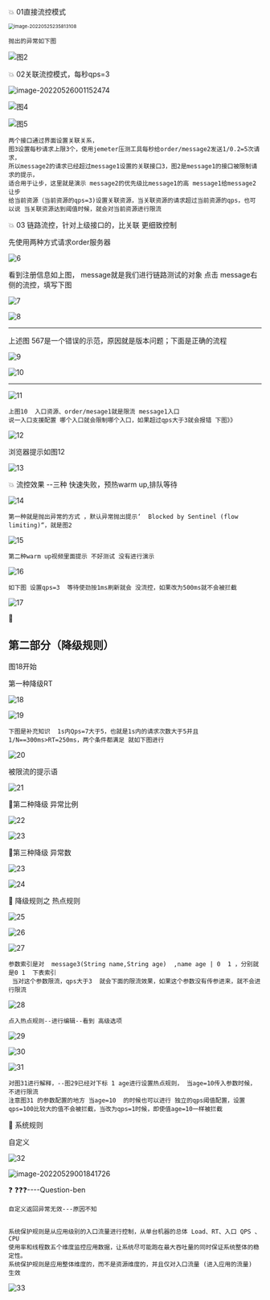  :boom: 01直接流控模式

<img src="D:/音乐图片/typora图片/image-20220525235813108.png" alt="image-20220525235813108" style="zoom:67%;" />

```
抛出的异常如下图
```

![图2](D:/音乐图片/typora图片/image-20220526124230014.png)



 :boom: 02关联流控模式，每秒qps=3

<img src="D:/音乐图片/typora图片/image-20220526001152474.png" alt="image-20220526001152474"  />

![图4](D:/音乐图片/typora图片/image-20220525235837196.png)

![图5](D:/音乐图片/typora图片/image-20220525235903007.png)



```
两个接口通过界面设置关联关系， 
图3设置每秒请求上限3个，使用jemeter压测工具每秒给order/message2发送1/0.2=5次请求，
所以message2的请求已经超过message1设置的关联接口3，图2是message1的接口被限制请求的提示，
适合用于让步，这里就是演示 message2的优先级比message1的高 message1给message2让步
给当前资源（当前资源的qps=3)设置关联资源，当关联资源的请求超过当前资源的qps，也可以说 当关联资源达到阈值时候，就会对当前资源进行限流
```



 :boom: 03 链路流控，针对上级接口的，比关联 更细致控制

先使用两种方式请求order服务器

![6](D:/音乐图片/typora图片/image-20220526001457811.png)



看到注册信息如上图， message就是我们进行链路测试的对象 点击 message右侧的流控，填写下图



![7](D:/音乐图片/typora图片/image-20220526001734533.png)

![8](D:/音乐图片/typora图片/image-20220526002401133.png)

---------------------------------

上述图 567是一个错误的示范，原因就是版本问题；下面是正确的流程

![9](D:/音乐图片/typora图片/image-20220526003125202.png)



![10](D:/音乐图片/typora图片/image-20220526003150272.png)

---

![11](D:/音乐图片/typora图片/image-20220526003652057.png)

```
上图10  入口资源、order/mesage1就是限流 message1入口
说一入口支援配置 哪个入口就会限制哪个入口，如果超过qps大于3就会报错 下图》》
```



![12](D:/音乐图片/typora图片/image-20220526004041959.png)

浏览器提示如图12

![13](D:/音乐图片/typora图片/image-20220526004112139.png)

:boom:  流控效果 --三种 快速失败，预热warm up,排队等待

![14](D:/音乐图片/typora图片/image-20220526123005169.png)

```
第一种就是抛出异常的方式 ，默认异常抛出提示‘  Blocked by Sentinel (flow limiting)“，就是图2
```

![15](D:/音乐图片/typora图片/image-20220526124619962.png)

```
第二种warm up视频里面提示 不好测试 没有进行演示
```

![16](D:/音乐图片/typora图片/image-20220526124757883.png)

```
如下图 设置qps=3  等待使劲按1ms刷新就会 没流控，如果改为500ms就不会被拦截
```

![17](D:/音乐图片/typora图片/image-20220526125510500.png)

:flags:

## 第二部分（降级规则）

图18开始

第一种降级RT

![18](D:/音乐图片/typora图片/image-20220526224237698.png)

![19](D:/音乐图片/typora图片/image-20220526224923382.png)

```
下图是补充知识  1s内Qps=7大于5，也就是1s内的请求次数大于5并且  1/N==300ms>RT=250ms，两个条件都满足 就如下图进行
```

![20](D:/音乐图片/typora图片/image-20220526225347227.png)

被限流的提示语

![21](D:/音乐图片/typora图片/image-20220526232045980.png)

:flags:第二种降级 异常比例

![22](D:/音乐图片/typora图片/image-20220526233106512.png)

![23](D:/音乐图片/typora图片/image-20220526233055465.png)



:flags:第三种降级 异常数

![23](D:/音乐图片/typora图片/image-20220526235138480.png)

![24](D:/音乐图片/typora图片/image-20220526235157809.png)



:flags: 降级规则之  热点规则

![25](D:/音乐图片/typora图片/image-20220527123227003.png)

![26](D:/音乐图片/typora图片/image-20220527123240340.png)

![27](D:/音乐图片/typora图片/image-20220527123250286.png)

```
参数索引是对  message3(String name,String age)  ,name age | 0  1 ，分别就是0 1  下表索引
 当对这个参数限流，qps大于3  就会下面的限流效果，如果这个参数没有传参进来，就不会进行限流
```



![28](D:/音乐图片/typora图片/image-20220527123634348.png)

```
点入热点规则--进行编辑--看到 高级选项
```

![29](D:/音乐图片/typora图片/image-20220527124603554.png)

![30](D:/音乐图片/typora图片/image-20220527124700820.png)

![31](D:/音乐图片/typora图片/image-20220527124719815.png)

```
对图31进行解释，--图29已经对下标 1 age进行设置热点规则， 当age=10传入参数时候，不进行限流
注意图31 的参数配置的地方 当age=10  的时候也可以进行 独立的qps阈值配置，设置qps=100比较大的值不会被拦截，当改为qps=1时候，即使值age=10一样被拦截
```

:flags:  系统规则

自定义

![32](D:/音乐图片/typora图片/image-20220529001825151.png)

![image-20220529001841726](D:/音乐图片/typora图片/image-20220529001841726.png)

:question: :question::question::question:----Question-ben



```
自定义返回异常无效---原因不知


系统保护规则是从应用级别的入口流量进行控制，从单台机器的总体 Load、RT、入口 QPS 、CPU
使用率和线程数五个维度监控应用数据，让系统尽可能跑在最大吞吐量的同时保证系统整体的稳定性。
系统保护规则是应用整体维度的，而不是资源维度的，并且仅对入口流量 (进入应用的流量) 生效
```

![33](D:/音乐图片/typora图片/image-20220602123708399.png)
